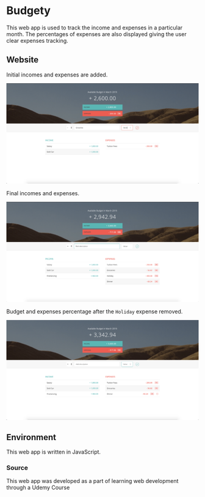# Budgety 

This web app is used to track the income and expenses in a particular month. The percentages of expenses are also displayed giving the user clear expenses tracking.  

## Website 
Initial incomes and expenses are added.  

![Added Initial Incomes and Expenses](https://github.com/imounish/Budgety/blob/master/screen_img/01.png) 

Final incomes and expenses.  

![Final incomes and expenses](https://github.com/imounish/Budgety/blob/master/screen_img/02.png) 

Budget and expenses percentage after the `Holiday` expense removed.  

![Web app state after the Holiday expense removed](https://github.com/imounish/Budgety/blob/master/screen_img/03.png) 

## Environment
This web app is written in JavaScript.  

### Source
This web app was developed as a part of learning web development through a Udemy Course
